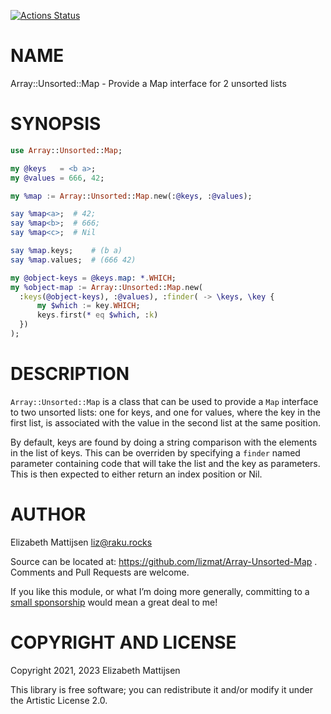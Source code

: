 [![Actions Status](https://github.com/lizmat/Array-Unsorted-Map/workflows/test/badge.svg)](https://github.com/lizmat/Array-Unsorted-Map/actions)

NAME
====

Array::Unsorted::Map - Provide a Map interface for 2 unsorted lists

SYNOPSIS
========

```raku
use Array::Unsorted::Map;

my @keys   = <b a>;
my @values = 666, 42;

my %map := Array::Unsorted::Map.new(:@keys, :@values);

say %map<a>;  # 42;
say %map<b>;  # 666;
say %map<c>;  # Nil

say %map.keys;    # (b a)
say %map.values;  # (666 42)

my @object-keys = @keys.map: *.WHICH;
my %object-map := Array::Unsorted::Map.new(
  :keys(@object-keys), :@values), :finder( -> \keys, \key {
      my $which := key.WHICH;
      keys.first(* eq $which, :k)
  })
);
```

DESCRIPTION
===========

`Array::Unsorted::Map` is a class that can be used to provide a `Map` interface to two unsorted lists: one for keys, and one for values, where the key in the first list, is associated with the value in the second list at the same position.

By default, keys are found by doing a string comparison with the elements in the list of keys. This can be overriden by specifying a `finder` named parameter containing code that will take the list and the key as parameters. This is then expected to either return an index position or Nil.

AUTHOR
======

Elizabeth Mattijsen <liz@raku.rocks>

Source can be located at: https://github.com/lizmat/Array-Unsorted-Map . Comments and Pull Requests are welcome.

If you like this module, or what I’m doing more generally, committing to a [small sponsorship](https://github.com/sponsors/lizmat/) would mean a great deal to me!

COPYRIGHT AND LICENSE
=====================

Copyright 2021, 2023 Elizabeth Mattijsen

This library is free software; you can redistribute it and/or modify it under the Artistic License 2.0.

